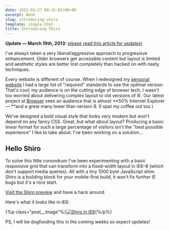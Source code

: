 ```yaml
---
date: 2012-03-27 08:15:02+00:00
excerpt: None
slug: introducing-shiro
template: single.html
title: Introducing Shiro
---
```


**Update — March 19th, 2013:** [please read this article for updates!](/2013/03/19/on-responsive-layout-and-grids/)

I've always taken a very liberal/aggressive approach to progressive enhancement. Older browsers get accessible content but layout is limited and aesthetic styles are better lost completely than hacked on with nasty techniques.

Every website is different of course. When I redesigned my [personal website](http://dbushell.com/2012/03/03/forget-about-browser-support/) I had a large list of "required" standards to see the optimal version. That's cool; my audience is on the cutting edge of browser tech. I wasn't too worried about delivering complex layout to old versions of IE. Our latest project at [Browser](http://www.browserlondon.com/) sees an audience that is almost **50% Internet Explorer — **and a great many lower than version 8. (I spat my coffee out too.)

We've designed a bold visual style that looks very modern but won't depend on any fancy CSS. Great, but what about layout? Producing a basic linear format for such a large percentage of visitors isn't the "best possible experience" I like to take about. I've been working on a solution...


## Hello Shiro


To solve this little conundrum I've been experimenting with a basic responsive grid that can transform into a fixed-width layout in IE6–8 (which don't support media queries). All with a tiny 1000 byte JavaScript shim. Shiro is a building block for your mobile-first build, it won't fix further IE bugs but it's a nice start.

[Visit the Shiro preview](http://dbushell.com/shiro/) and have a hack around.

Here's what it looks like in IE6:

{%p class="post__image"%}[![Shiro in IE6](/wp-content/uploads/2012/03/shiro-ie6.png)](/wp-content/uploads/2012/03/shiro-ie6.png){%/p%}

PS, I will be dogfooding this in the coming weeks so expect updates!
